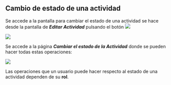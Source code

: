 ## Cambio de estado de una actividad

Se accede a la pantalla para cambiar el estado de una actividad se hace desde la pantalla de **_Editar Actividad_** pulsando el botón ![](https://raw.githubusercontent.com/catedu/manualdoceo/master/assets/Selección_764.png)

![](https://raw.githubusercontent.com/catedu/manualdoceo/master/assets/Selección_763.png)

Se accede a la página _**Cambiar el estado de la Actividad**_ donde se pueden hacer todas estas operaciones:

![](https://raw.githubusercontent.com/catedu/manualdoceo/master/assets/Selección_765.png)

Las operaciones que un usuario puede hacer respecto al estado de una actividad dependen de su **rol**.